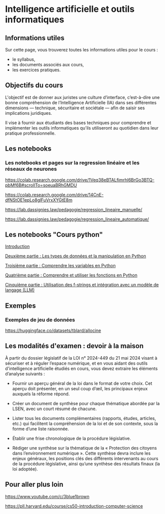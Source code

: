 # Intelligence artificielle et outils informatiques
## Informations utiles
Sur cette page, vous trouverez toutes les informations utiles pour le cours :

- le syllabus,
- les documents associés aux cours,
- les exercices pratiques.

## Objectifs du cours 
L'objectif est de donner aux juristes une culture d’interface, c’est-à-dire une bonne compréhension de l’Intelligence Artificielle (IA) dans ses différentes dimensions — technique, sécuritaire et sociétale — afin de saisir ses implications juridiques.

Il vise à fournir aux étudiants des bases techniques pour comprendre et implémenter les outils informatiques qu’ils utiliseront au quotidien dans leur pratique professionnelle.


## Les notebooks

### Les notebooks et pages sur la regression linéaire et les réseaux de neurones
https://colab.research.google.com/drive/1Veq38eBTALfimrhl6BrGo3BTQ-pbMf6B#scrollTo=soeuaBRhGMDU 

https://colab.research.google.com/drive/14CnE-dfNStOE1epLo8glFuVrxXYGtE8m

https://lab.dassignies.law/pedagogie/regression_lineaire_manuelle/

https://lab.dassignies.law/pedagogie/regression_lineaire_automatique/ 

## Les notebooks "Cours python"

[Introduction](https://colab.research.google.com/drive/1X3Nq8IRRPNkry30Y365HlVwDrim1oqNE?usp=sharing)

[Deuxième partie : Les types de données et la manipulation en Python](https://colab.research.google.com/drive/1rS4olyJgrFpeemfuZ-cxiKdEvGm75qDe?usp=sharing)

[Troisième partie : Comprendre les variables en Python](https://colab.research.google.com/drive/1VAhyskS0SOLyXEJQmWe3C8me5KM9md-M?usp=sharing)

[Quatrième partie : Comprendre et utiliser les fonctions en Python](https://colab.research.google.com/drive/1Bz5okzFmVSea7t7g3fc4ngP00RJDfaEK?usp=sharing)

[Cinquième partie : Utilisation des f-strings et intégration avec un modèle de langage (LLM)](https://colab.research.google.com/drive/1vcxMXfRWZncgC1oQCFZWae8mgUrrizrg?usp=sharing)
## Exemples

### Exemples de jeu de données 
https://huggingface.co/datasets/tblard/allocine 

## Les modalités d'examen : devoir à la maison

À partir du dossier législatif de la LOI n° 2024-449 du 21 mai 2024 visant à sécuriser et à réguler l’espace numérique, et en vous aidant des outils d'intelligence artificielle étudiés en cours, vous devez extraire les éléments d’analyse suivants :

- Fournir un aperçu général de la loi dans le format de votre choix. Cet aperçu doit présenter, en un seul coup d’œil, les principaux enjeux auxquels la réforme répond.

- Créer un document de synthèse pour chaque thématique abordée par la LSEN, avec un court résumé de chacune.

- Lister tous les documents complémentaires (rapports, études, articles, etc.) qui facilitent la compréhension de la loi et de son contexte, sous la forme d’une liste raisonnée.

- Établir une frise chronologique de la procédure législative.

- Rédiger une synthèse sur la thématique de la « Protection des citoyens dans l’environnement numérique ». Cette synthèse devra inclure les enjeux généraux, les positions clés des différents intervenants au cours de la procédure législative, ainsi qu’une synthèse des résultats finaux (la loi adoptée).



## Pour aller plus loin

https://www.youtube.com/c/3blue1brown 

https://pll.harvard.edu/course/cs50-introduction-computer-science

